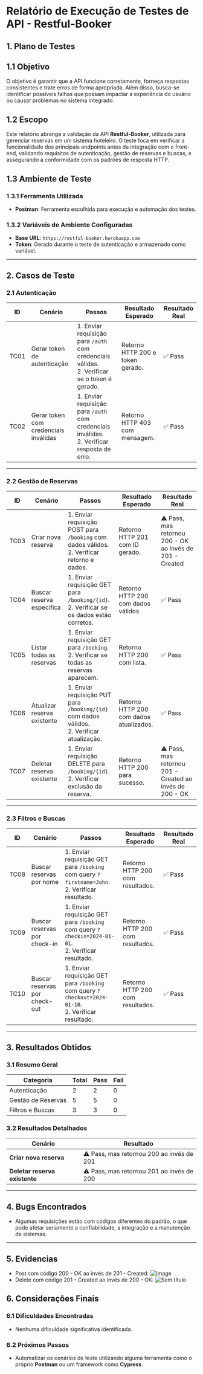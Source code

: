 # Relatório de Execução de Testes de API - Restful-Booker

## 1. Plano de Testes

## 1.1 Objetivo
O objetivo é garantir que a API funcione corretamente, forneça respostas consistentes e trate erros de forma apropriada. Além disso, busca-se identificar possíveis falhas que possam impactar a experiência do usuário ou causar problemas no sistema integrado.

## 1.2 Escopo
Este relatório abrange a validação da API **Restful-Booker**, utilizada para gerenciar reservas em um sistema hoteleiro. O teste foca em verificar a funcionalidade dos principais endpoints antes da integração com o front-end, validando requisitos de autenticação, gestão de reservas e buscas, e assegurando a conformidade com os padrões de resposta HTTP.

## 1.3 Ambiente de Teste

### 1.3.1 Ferramenta Utilizada
- **Postman**: Ferramenta escolhida para execução e automação dos testes.

### 1.3.2 Variáveis de Ambiente Configuradas
- **Base URL**: `https://restful-booker.herokuapp.com`
- **Token**: Gerado durante o teste de autenticação e armazenado como variável.

---

## 2. Casos de Teste

### 2.1 Autenticação
| ID       | Cenário                              | Passos                                                                                         | Resultado Esperado                | Resultado Real     |
|----------|--------------------------------------|-----------------------------------------------------------------------------------------------|-----------------------------------|--------------------|
| TC01     | Gerar token de autenticação          | 1. Enviar requisição para `/auth` com credenciais válidas.<br>2. Verificar se o token é gerado.| Retorno HTTP 200 e token gerado.  | ✅ Pass            |
| TC02     | Gerar token com credenciais inválidas| 1. Enviar requisição para `/auth` com credenciais inválidas.<br>2. Verificar resposta de erro. | Retorno HTTP 403 com mensagem.    | ✅ Pass            |

---

### 2.2 Gestão de Reservas
| ID       | Cenário                         | Passos                                                                                         | Resultado Esperado                | Resultado Real     |
|----------|---------------------------------|-----------------------------------------------------------------------------------------------|-----------------------------------|--------------------|
| TC03     | Criar nova reserva              | 1. Enviar requisição POST para `/booking` com dados válidos.<br>2. Verificar retorno e dados.  | Retorno HTTP 201 com ID gerado.   | ⚠️ Pass, mas retornou 200 - OK ao invés de 201 - Created |
| TC04     | Buscar reserva específica       | 1. Enviar requisição GET para `/booking/{id}`.<br>2. Verificar se os dados estão corretos.     | Retorno HTTP 200 com dados válidos| ✅ Pass            |
| TC05     | Listar todas as reservas        | 1. Enviar requisição GET para `/booking`.<br>2. Verificar se todas as reservas aparecem.       | Retorno HTTP 200 com lista.       | ✅ Pass            |
| TC06     | Atualizar reserva existente     | 1. Enviar requisição PUT para `/booking/{id}` com dados válidos.<br>2. Verificar atualização.  | Retorno HTTP 200 com dados atualizados. | ✅ Pass      |
| TC07     | Deletar reserva existente       | 1. Enviar requisição DELETE para `/booking/{id}`.<br>2. Verificar exclusão da reserva.         | Retorno HTTP 200 para sucesso.    | ⚠️ Pass, mas retornou 201 - Created ao invés de 200 - OK |

---

### 2.3 Filtros e Buscas
| ID       | Cenário                          | Passos                                                                                         | Resultado Esperado                | Resultado Real     |
|----------|----------------------------------|-----------------------------------------------------------------------------------------------|-----------------------------------|--------------------|
| TC08     | Buscar reservas por nome         | 1. Enviar requisição GET para `/booking` com query `?firstname=John`.<br>2. Verificar resultado.| Retorno HTTP 200 com resultados. | ✅ Pass            |
| TC09     | Buscar reservas por check-in     | 1. Enviar requisição GET para `/booking` com query `?checkin=2024-01-01`.<br>2. Verificar resultado.| Retorno HTTP 200 com resultados.| ✅ Pass            |
| TC10     | Buscar reservas por check-out    | 1. Enviar requisição GET para `/booking` com query `?checkout=2024-01-10`.<br>2. Verificar resultado.| Retorno HTTP 200 com resultados.| ✅ Pass            |

---

## 3. Resultados Obtidos

### 3.1 Resumo Geral
| Categoria              | Total | Pass | Fail |
|------------------------|-------|------|------|
| Autenticação           | 2     | 2    | 0    |
| Gestão de Reservas     | 5     | 5    | 0    |
| Filtros e Buscas       | 3     | 3    | 0    |

### 3.2 Resultados Detalhados

| Cenário                              | Resultado                         | 
|--------------------------------------|-----------------------------------|
| **Criar nova reserva**               | ⚠️ Pass, mas retornou 200 ao invés de 201 |
| **Deletar reserva existente**        | ⚠️ Pass, mas retornou 201 ao invés de 200 |

---

## 4. Bugs Encontrados
- Algumas requisições estão com códigos diferentes do padrão, o que pode afetar seriamente a confiabilidade, a integração e a manutenção de sistemas.

---

## 5. Evidencias
- Post com código 200 - OK ao invés de 201 - Created: ![image](https://github.com/user-attachments/assets/ff535fa0-ee57-4742-82d4-0b24428c2b55)
- Delete com código 201 - Created ao invés de 200 - OK: ![Sem título](https://github.com/user-attachments/assets/ea411bdf-3edc-4cc2-a159-fecee35dd4bf)

## 6. Considerações Finais

### 6.1 Dificuldades Encontradas
- Nenhuma dificuldade significativa identificada.

### 6.2 Próximos Passos
- Automatizar os cenários de teste utilizando alguma ferramenta como o próprio **Postman** ou um framework como **Cypress**.
